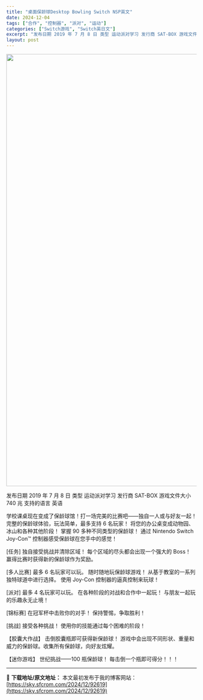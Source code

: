 ```yaml
---
title: "桌面保龄球Desktop Bowling Switch NSP英文"
date: 2024-12-04
tags: ["合作", "控制器", "派对", "运动"]
categories: ["Switch游戏", "Switch英日文"]
excerpt: "发布日期 2019 年 7 月 8 日 类型 运动派对学习 发行商 SAT-BOX 游戏文件大小 740 兆 支持的语言 英语 学校课桌现在变成了保龄球馆！打一场完美的比赛吧——独自一人或与好友一起！ 完整的保龄球体验，玩法简单，最多支持 6 名玩家！ 将您的办公桌变成动物园、冰山和各种其他阶段！ &hellip;"
layout: post
---
```


<img class="aligncenter size-full wp-image-92620" src="https://sky.sfcrom.com/wp-content/uploads/2024/12/2024120402303142.webp" alt="" width="700" height="1142" />

发布日期 2019 年 7 月 8 日
类型 运动派对学习
发行商 SAT-BOX
游戏文件大小 740 兆
支持的语言 英语

学校课桌现在变成了保龄球馆！打一场完美的比赛吧——独自一人或与好友一起！
完整的保龄球体验，玩法简单，最多支持 6 名玩家！
将您的办公桌变成动物园、冰山和各种其他阶段！
掌握 90 多种不同类型的保龄球！
通过 Nintendo Switch Joy-Con™ 控制器感受保龄球在您手中的感觉！

[任务]
独自接受挑战并清除区域！
每个区域的尽头都会出现一个强大的 Boss！
赢得比赛时获得新的保龄球作为奖励。

[多人比赛]
最多 6 名玩家可以玩。
随时随地玩保龄球游戏！
从基于教室的一系列独特球道中进行选择。
使用 Joy-Con 控制器的逼真控制来玩球！

[派对]
最多 4 名玩家可以玩。
在各种阶段的对战和合作中一起玩！
与朋友一起玩的乐趣永无止境！

[锦标赛]
在冠军杯中击败你的对手！
保持警惕，争取胜利！

[挑战]
接受各种挑战！
使用你的技能通过每个困难的阶段！

【胶囊大作战】
击倒胶囊瓶即可获得新保龄球！
游戏中会出现不同形状、重量和威力的保龄球。收集所有保龄球，向好友炫耀。

【迷你游戏】
世纪挑战——100 瓶保龄球！
每击倒一个瓶即可得分！！！

---
📖 **下载地址/原文地址：** 本文最初发布于我的博客网站：[https://sky.sfcrom.com/2024/12/92619](https://sky.sfcrom.com/2024/12/92619)
